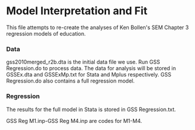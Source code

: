 # Model Interpretation and Fit

This file attempts to re-create the analyses of Ken Bollen's SEM Chapter 3
regression models of education.

### Data

gss2010merged_r2b.dta is the initial data file we use. Run GSS Regression.do to process data. The data for analysis will be stored in GSSEx.dta and GSSExMp.txt for Stata and Mplus respectively. GSS Regression.do also contains a full regression model.

### Regression

The results for the full model in Stata is stored in GSS Regression.txt.

GSS Reg M1.inp-GSS Reg M4.inp are codes for M1-M4.





